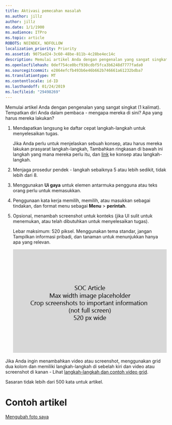 ```yaml
---
title: Aktivasi pemecahan masalah
ms.author: jillz
author: jillz
ms.date: 1/1/1900
ms.audience: ITPro
ms.topic: article
ROBOTS: NOINDEX, NOFOLLOW
localization_priority: Priority
ms.assetid: 9075ad24-3c60-48be-811b-4c28be4ec14c
description: Memulai artikel Anda dengan pengenalan yang sangat singkat (1 kalimat). Tempatkan diri Anda dalam pembaca - mengapa mereka di sini? Apa yang harus mereka lakukan?
ms.openlocfilehash: 0def754ce0bcf930cdbf5fca3b6248d7777fada0
ms.sourcegitcommit: e2864efcfb493b6e46b662b746661a61232bdba7
ms.translationtype: MT
ms.contentlocale: id-ID
ms.lasthandoff: 01/24/2019
ms.locfileid: "29498269"
---
```

Memulai artikel Anda dengan pengenalan yang sangat singkat (1 kalimat). Tempatkan diri Anda dalam pembaca - mengapa mereka di sini? Apa yang harus mereka lakukan? 
  
1. Mendapatkan langsung ke daftar cepat langkah-langkah untuk menyelesaikan tugas.
    
    Jika Anda perlu untuk menjelaskan sebuah konsep, atau harus mereka lakukan prasyarat langkah-langkah, Tambahkan ringkasan di bawah ini langkah yang mana mereka perlu itu, dan [link](https://support.office.com/article/f37e7984-cf03-4fde-92d3-82970d7e241b.aspx) ke konsep atau langkah-langkah. 
    
2. Menjaga prosedur pendek - langkah sebaiknya 5 atau lebih sedikit, tidak lebih dari 8.
    
3. Menggunakan **Ui gaya** untuk elemen antarmuka pengguna atau teks orang perlu untuk memasukkan. 
    
4. Penggunaan kata kerja memilih, memilih, atau masukkan sebagai tindakan, dan format menu sebagai **Menu** \> **perintah**.
    
5. Opsional, menambah screenshot untuk konteks (jika UI sulit untuk menemukan, atau telah dibutuhkan untuk menyelesaikan tugas).
    
    Lebar maksimum: 520 piksel. Menggunakan tema standar, jangan Tampilkan informasi pribadi, dan tanaman untuk menunjukkan hanya apa yang relevan. 
    
    ![Pengganti - lebar maksimum untuk SOC artikel seni adalah 520 piksel](media/7d43d3be-8658-4a5b-aa15-ed62a47a2b24.png)
  
Jika Anda ingin menambahkan video atau screenshot, menggunakan grid dua kolom dan memiliki langkah-langkah di sebelah kiri dan video atau screenshot di kanan - Lihat [langkah-langkah dan contoh video grid](https://support.office.com/article/14ce8e82-efa0-47f5-bb84-94f078db3dae.aspx). 
  
Sasaran tidak lebih dari 500 kata untuk artikel.
  
# <a name="example-article"></a>Contoh artikel

[Mengubah foto saya](https://support.office.com/article/555376e0-1fca-49ba-8434-307a0525c767.aspx)
  

